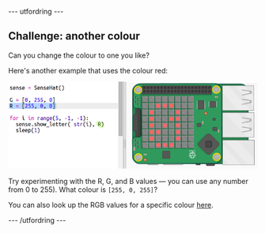 \--- utfordring \---

## Challenge: another colour

Can you change the colour to one you like?

Here's another example that uses the colour red:

![skjermbilde](images/timer-red.png)

Try experimenting with the R, G, and B values — you can use any number from 0 to 255). What colour is `[255, 0, 255]`?

You can also look up the RGB values for a specific colour <a href="http://jumpto.cc/colours" target="_blank">here</a>.

\--- /utfordring \---